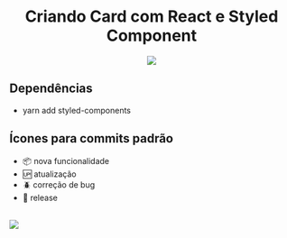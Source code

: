 <h1 align="center">Criando Card com React e Styled Component</h1>

<p align="center"><img src="https://media.giphy.com/media/qIS2l7z5sWNlgh1lyJ/giphy.gif"/></p>

## Dependências

- yarn add styled-components

## Ícones para commits padrão

- :package: nova funcionalidade
- :up: atualização
- :beetle: correção de bug
- :checkered_flag: release <br/> <br/>

[<img src="https://img.shields.io/badge/linkedin-%230077B5.svg?&style=for-the-badge&logo=linkedin&logoColor=white" />](https://www.linkedin.com/in/nayane-menezes-dev-eng/)
